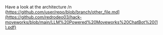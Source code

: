 Have a look at the architecture /n
(https://github.com/user/repo/blob/branch/other_file.md](https://github.com/redrodeo03/hack-moveworks/blob/main/LLM%20Powered%20Moveworks%20ChatBot%20(1).pdf)
